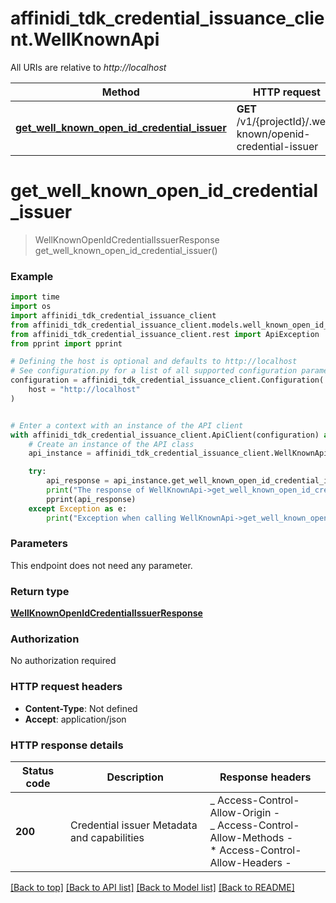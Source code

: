 # affinidi_tdk_credential_issuance_client.WellKnownApi

All URIs are relative to _http://localhost_

| Method                                                                                                   | HTTP request                                                 | Description |
| -------------------------------------------------------------------------------------------------------- | ------------------------------------------------------------ | ----------- |
| [**get_well_known_open_id_credential_issuer**](WellKnownApi.md#get_well_known_open_id_credential_issuer) | **GET** /v1/{projectId}/.well-known/openid-credential-issuer |

# **get_well_known_open_id_credential_issuer**

> WellKnownOpenIdCredentialIssuerResponse get_well_known_open_id_credential_issuer()

### Example

```python
import time
import os
import affinidi_tdk_credential_issuance_client
from affinidi_tdk_credential_issuance_client.models.well_known_open_id_credential_issuer_response import WellKnownOpenIdCredentialIssuerResponse
from affinidi_tdk_credential_issuance_client.rest import ApiException
from pprint import pprint

# Defining the host is optional and defaults to http://localhost
# See configuration.py for a list of all supported configuration parameters.
configuration = affinidi_tdk_credential_issuance_client.Configuration(
    host = "http://localhost"
)


# Enter a context with an instance of the API client
with affinidi_tdk_credential_issuance_client.ApiClient(configuration) as api_client:
    # Create an instance of the API class
    api_instance = affinidi_tdk_credential_issuance_client.WellKnownApi(api_client)

    try:
        api_response = api_instance.get_well_known_open_id_credential_issuer()
        print("The response of WellKnownApi->get_well_known_open_id_credential_issuer:\n")
        pprint(api_response)
    except Exception as e:
        print("Exception when calling WellKnownApi->get_well_known_open_id_credential_issuer: %s\n" % e)
```

### Parameters

This endpoint does not need any parameter.

### Return type

[**WellKnownOpenIdCredentialIssuerResponse**](WellKnownOpenIdCredentialIssuerResponse.md)

### Authorization

No authorization required

### HTTP request headers

- **Content-Type**: Not defined
- **Accept**: application/json

### HTTP response details

| Status code | Description                                 | Response headers                                                                                                  |
| ----------- | ------------------------------------------- | ----------------------------------------------------------------------------------------------------------------- |
| **200**     | Credential issuer Metadata and capabilities | _ Access-Control-Allow-Origin - <br> _ Access-Control-Allow-Methods - <br> \* Access-Control-Allow-Headers - <br> |

[[Back to top]](#) [[Back to API list]](../README.md#documentation-for-api-endpoints) [[Back to Model list]](../README.md#documentation-for-models) [[Back to README]](../README.md)
